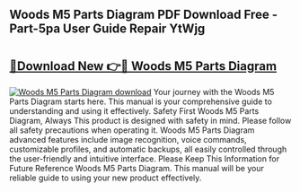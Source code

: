 ## Woods M5 Parts Diagram PDF Download Free - Part-5pa User Guide Repair YtWjg

# <h2><a href="http://dfmjwba.blite.top/?on=Woods+M5+Parts+Diagram">🔗Download New 👉🔴 Woods M5 Parts Diagram</a></h2>

[![Woods M5 Parts Diagram download](https://i.imgur.com/lujVjoI.png)](http://dfmjwba.blite.top/?on=Woods+M5+Parts+Diagram)
Your journey with the Woods M5 Parts Diagram starts here. This manual is your comprehensive guide to understanding and using it effectively. Safety First Woods M5 Parts Diagram, Always This product is designed with safety in mind. Please follow all safety precautions when operating it. Woods M5 Parts Diagram advanced features include image recognition, voice commands, customizable profiles, and automatic backups, all easily controlled through the user-friendly and intuitive interface. Please Keep This Information for Future Reference Woods M5 Parts Diagram. This manual will be your reliable guide to using your new product effectively.
